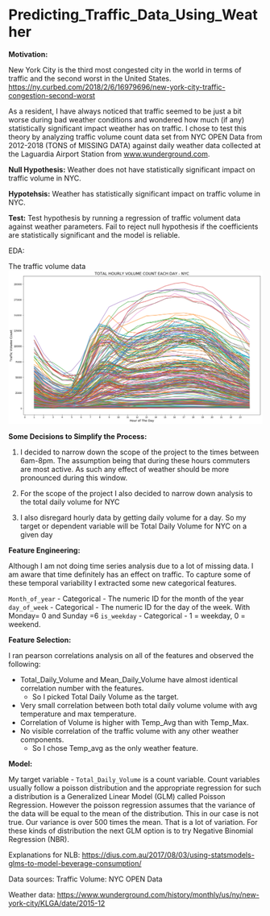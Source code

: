 # Predicting_Traffic_Data_Using_Weather

**Motivation:**

New York City is the third most congested city in the world in terms of traffic and the second worst in the United States. https://ny.curbed.com/2018/2/6/16979696/new-york-city-traffic-congestion-second-worst

As a resident, I have always noticed that traffic seemed to be just a bit worse during bad weather conditions and wondered how much (if any) statistically significant impact weather has on traffic. I chose to test this theory by analyzing traffic volume count data set from NYC OPEN Data from 2012-2018 (TONS of MISSING DATA) against daily weather data collected at the Laguardia Airport Station from  www.wunderground.com.

**Null Hypothesis:** Weather does not have statistically significant impact on traffic volume in NYC.

**Hypotehsis:** Weather has statistically significant impact on traffic volume in NYC.

**Test:** Test hypothesis by running a regression of traffic volument data against weather parameters. Fail to reject null hypothesis if the coefficients are statistically significant and the model is reliable.

EDA:

The traffic volume data
![](media/Hourly_Traffic_Volume2.png)

**Some Decisions to Simplify the Process:**

1) I decided to narrow down the scope of the project to the times between 6am-8pm. The assumption being that during these hours commuters are most active. As such any effect of weather should be more pronounced during this window.

2) For the scope of the project I also decided to narrow down analysis to the total daily volume for NYC

3) I also disregard hourly data by getting daily volume for a day. So my target or dependent variable will be Total Daily Volume for NYC on a given day

**Feature Engineering:**

Although I am not doing time series analysis due to a lot of missing data. I am aware that time definitely has an effect on traffic. To capture some of these temporal variability I extracted some new categorical features.

`Month_of_year` - Categorical - The numeric ID for the month of the year
`day_of_week` - Categorical - The numeric ID for the day of the week. With Monday= 0 and Sunday =6
`is_weekday` - Categorical - 1 = weekday, 0 = weekend.

**Feature Selection:**

I ran pearson correlations analysis on all of the features and observed the following:

* Total_Daily_Volume and Mean_Daily_Volume have almost identical correlation number with the features.
  * So I picked Total Daily Volume as the target.
* Very small correlation between both total daily volume volume with avg temperature and max temperature.
* Correlation of Volume is higher with Temp_Avg than with Temp_Max.
* No visible correlation of the traffic volume with any other weather components.
  * So I chose Temp_avg as the only weather feature.


**Model:**

My target variable - `Total_Daily_Volume` is a count variable. Count variables usually follow a poisson distribution and the appropriate regression for such a distribution is a  Generalized Linear Model (GLM) called Poisson Regression. However the poisson regression assumes that the variance of the data will be equal to the mean of the distribution. This in our case is not true. Our variance is over 500 times the mean. That is a lot of variation. For these kinds of distribution the next GLM option is to try Negative Binomial Regression (NBR).

Explanations for NLB:
https://dius.com.au/2017/08/03/using-statsmodels-glms-to-model-beverage-consumption/

Data sources:
Traffic Volume: NYC OPEN Data

Weather data:  https://www.wunderground.com/history/monthly/us/ny/new-york-city/KLGA/date/2015-12
